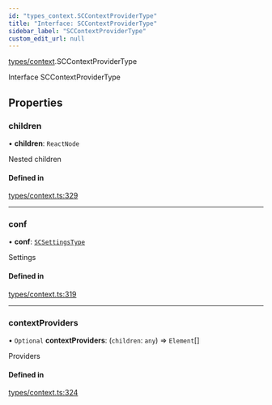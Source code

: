 ```yaml
---
id: "types_context.SCContextProviderType"
title: "Interface: SCContextProviderType"
sidebar_label: "SCContextProviderType"
custom_edit_url: null
---
```


[types/context](../modules/types_context.md).SCContextProviderType

Interface SCContextProviderType

## Properties

### children

• **children**: `ReactNode`

Nested children

#### Defined in

[types/context.ts:329](https://github.com/selfcommunity/community-ui/blob/1eb776a/packages/sc-core/src/types/context.ts#L329)

___

### conf

• **conf**: [`SCSettingsType`](types_context.SCSettingsType.md)

Settings

#### Defined in

[types/context.ts:319](https://github.com/selfcommunity/community-ui/blob/1eb776a/packages/sc-core/src/types/context.ts#L319)

___

### contextProviders

• `Optional` **contextProviders**: (`children`: `any`) => `Element`[]

Providers

#### Defined in

[types/context.ts:324](https://github.com/selfcommunity/community-ui/blob/1eb776a/packages/sc-core/src/types/context.ts#L324)
